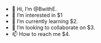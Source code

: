 - 👋 Hi, I’m @BwithE.
- 👀 I’m interested in $1
- 🌱 I’m currently learning $2.
- 💞️ I’m looking to collaborate on $3.
- 📫 How to reach me $4.

<!---
BwithE/BwithE is a ✨ special ✨ repository because its `README.md` (this file) appears on your GitHub profile.
You can click the Preview link to take a look at your changes.
--->
